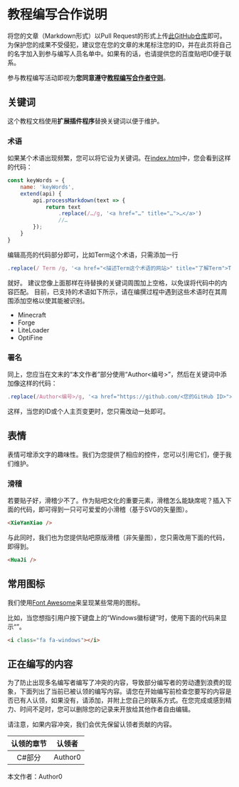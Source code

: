 # 教程编写合作说明
将您的文章（Markdown形式）以Pull Request的形式上传[此GitHub仓库](https://github.com/VEXLife/JuicyLauncher3)即可。为保护您的成果不受侵犯，建议您在您的文章的末尾标注您的ID，并在此页将自己的名字加入到参与编写人员名单中。如果有的话，也请提供您的百度贴吧ID便于联系。

<Note type=warning>
  参与教程编写活动即视为<b>您同意遵守<a href="#/rules">教程编写合作者守则</a></b>。
</Note>

## 关键词
这个教程文档使用**扩展插件程序**替换关键词以便于维护。

### 术语
如果某个术语出现频繁，您可以将它设为关键词。在[index.html](https://github.com/VEXLife/JuicyLauncher3/blob/master/docs/index.html#L31)中，您会看到这样的代码：
``` javascript {highlight: [5,6,7]}
const keyWords = {
    name: 'keyWords',
    extend(api) {
        api.processMarkdown(text => {
            return text
                .replace(/…/g, '<a href="…" title="…">…</a>')
                //…
        });
    }
}
```
编辑高亮的代码部分即可，比如Term这个术语，只需添加一行
``` javascript
.replace(/ Term /g, '<a href="<描述Term这个术语的网站>" title="了解Term">Term&nbsp;<external-link-icon /></a>')
```
就好。
<Note type=tip>
  建议您像上面那样在待替换的关键词周围加上空格，以免误将代码中的内容匹配。
</Note>
目前，已支持的术语如下所示，请在编撰过程中遇到这些术语时在其周围添加空格以使其能被识别。

*  Minecraft 
*  Forge 
*  LiteLoader 
*  OptiFine 

### 署名
同上，您应当在文末的“本文作者”部分使用“Author<编号>”，然后在关键词中添加像这样的代码：
``` javascript
.replace(/Author<编号>/g, '<a href="https://github.com/<您的GitHub ID>">您的GitHub ID</a>（您常用的论坛平台名：<a href="<您在该平台的个人主页链接>">您在该平台的ID</a>）')
```
这样，当您的ID或个人主页变更时，您只需改动一处即可。

## 表情
表情可增添文字的趣味性。我们为您提供了相应的控件，您可以引用它们，便于我们维护。

### 滑稽
若要贴子好，滑稽少不了。作为贴吧文化的重要元素，滑稽怎么能缺席呢？插入下面的代码，即可得到一只可可爱爱的小滑稽（基于SVG的矢量图）<XieYanXiao />。
``` html
<XieYanXiao />
```
与此同时，我们也为您提供贴吧原版滑稽（非矢量图），您只需改用下面的代码，即得到<HuaJi />。
``` html
<HuaJi />
```

## 常用图标
我们使用[Font Awesome](https://fontawesome.dashgame.com/)来呈现某些常用的图标。

比如，当您想指引用户按下键盘上的“Windows徽标键”时，使用下面的代码来显示“<i class="fa fa-windows"></i>”。
``` html
<i class="fa fa-windows"></i>
```

## 正在编写的内容
为了防止出现多名编写者编写了冲突的内容，导致部分编写者的劳动遭到浪费的现象，下面列出了当前已被认领的编写内容。请您在开始编写前检查您要写的内容是否已有人认领，如果没有，请添加，并附上您自己的联系方式。在您完成或感到精力、时间不足时，您可以删除您的记录来开放给其他作者自由编辑。

<Note type=warning>
  请注意，如果内容冲突，我们会优先保留认领者贡献的内容。
</Note>

| 认领的章节 | 认领者 |
| :-: | :-: |
| C\#部分 | Author0 |

本文作者：Author0
